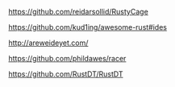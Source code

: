 ﻿https://github.com/reidarsollid/RustyCage

https://github.com/kud1ing/awesome-rust#ides

http://areweideyet.com/

https://github.com/phildawes/racer

https://github.com/RustDT/RustDT